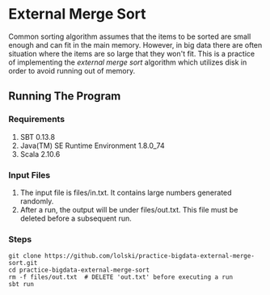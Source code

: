 # External Merge Sort #

Common sorting algorithm assumes that the items to be sorted are small enough and can fit in the main memory. However, in big data there are often situation where the items are so large that they won't fit. This is a practice of implementing the *external merge sort* algorithm which utilizes disk in order to avoid running out of memory.

## Running The Program ##

### Requirements ###
1. SBT 0.13.8
2. Java(TM) SE Runtime Environment 1.8.0_74
3. Scala 2.10.6

### Input Files ###

1. The input file is files/in.txt. It contains large numbers generated randomly.
2. After a run, the output will be under files/out.txt. This file must be deleted before a subsequent run.

### Steps ###
```
git clone https://github.com/lolski/practice-bigdata-external-merge-sort.git
cd practice-bigdata-external-merge-sort
rm -f files/out.txt  # DELETE 'out.txt' before executing a run
sbt run
```